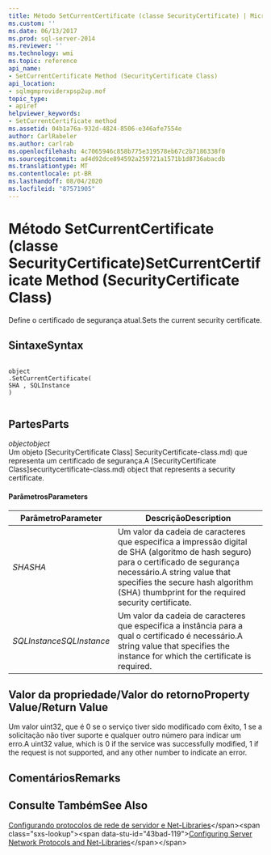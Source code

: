 ```yaml
---
title: Método SetCurrentCertificate (classe SecurityCertificate) | Microsoft Docs
ms.custom: ''
ms.date: 06/13/2017
ms.prod: sql-server-2014
ms.reviewer: ''
ms.technology: wmi
ms.topic: reference
api_name:
- SetCurrentCertificate Method (SecurityCertificate Class)
api_location:
- sqlmgmproviderxpsp2up.mof
topic_type:
- apiref
helpviewer_keywords:
- SetCurrentCertificate method
ms.assetid: 04b1a76a-932d-4824-8506-e346afe7554e
author: CarlRabeler
ms.author: carlrab
ms.openlocfilehash: 4c7065946c858b775e319578eb67c2b7186338f0
ms.sourcegitcommit: ad4d92dce894592a259721a1571b1d8736abacdb
ms.translationtype: MT
ms.contentlocale: pt-BR
ms.lasthandoff: 08/04/2020
ms.locfileid: "87571905"
---
```

# <a name="setcurrentcertificate-method-securitycertificate-class"></a><span data-ttu-id="43bad-102">Método SetCurrentCertificate (classe SecurityCertificate)</span><span class="sxs-lookup"><span data-stu-id="43bad-102">SetCurrentCertificate Method (SecurityCertificate Class)</span></span>
  <span data-ttu-id="43bad-103">Define o certificado de segurança atual.</span><span class="sxs-lookup"><span data-stu-id="43bad-103">Sets the current security certificate.</span></span>  
  
## <a name="syntax"></a><span data-ttu-id="43bad-104">Sintaxe</span><span class="sxs-lookup"><span data-stu-id="43bad-104">Syntax</span></span>  
  
```  
  
object  
.SetCurrentCertificate(  
SHA , SQLInstance  
)  
  
```  
  
## <a name="parts"></a><span data-ttu-id="43bad-105">Partes</span><span class="sxs-lookup"><span data-stu-id="43bad-105">Parts</span></span>  
 <span data-ttu-id="43bad-106">*object*</span><span class="sxs-lookup"><span data-stu-id="43bad-106">*object*</span></span>  
 <span data-ttu-id="43bad-107">Um objeto [SecurityCertificate Class] SecurityCertificate-class.md) que representa um certificado de segurança.</span><span class="sxs-lookup"><span data-stu-id="43bad-107">A [SecurityCertificate Class]securitycertificate-class.md) object that represents a security certificate.</span></span>  
  
#### <a name="parameters"></a><span data-ttu-id="43bad-108">Parâmetros</span><span class="sxs-lookup"><span data-stu-id="43bad-108">Parameters</span></span>  
  
|<span data-ttu-id="43bad-109">Parâmetro</span><span class="sxs-lookup"><span data-stu-id="43bad-109">Parameter</span></span>|<span data-ttu-id="43bad-110">Descrição</span><span class="sxs-lookup"><span data-stu-id="43bad-110">Description</span></span>|  
|---------------|-----------------|  
|<span data-ttu-id="43bad-111">*SHA*</span><span class="sxs-lookup"><span data-stu-id="43bad-111">*SHA*</span></span>|<span data-ttu-id="43bad-112">Um valor da cadeia de caracteres que especifica a impressão digital de SHA (algoritmo de hash seguro) para o certificado de segurança necessário.</span><span class="sxs-lookup"><span data-stu-id="43bad-112">A string value that specifies the secure hash algorithm (SHA) thumbprint for the required security certificate.</span></span>|  
|<span data-ttu-id="43bad-113">*SQLInstance*</span><span class="sxs-lookup"><span data-stu-id="43bad-113">*SQLInstance*</span></span>|<span data-ttu-id="43bad-114">Um valor da cadeia de caracteres que especifica a instância para a qual o certificado é necessário.</span><span class="sxs-lookup"><span data-stu-id="43bad-114">A string value that specifies the instance for which the certificate is required.</span></span>|  
  
## <a name="property-valuereturn-value"></a><span data-ttu-id="43bad-115">Valor da propriedade/Valor do retorno</span><span class="sxs-lookup"><span data-stu-id="43bad-115">Property Value/Return Value</span></span>  
 <span data-ttu-id="43bad-116">Um valor uint32, que é 0 se o serviço tiver sido modificado com êxito, 1 se a solicitação não tiver suporte e qualquer outro número para indicar um erro.</span><span class="sxs-lookup"><span data-stu-id="43bad-116">A uint32 value, which is 0 if the service was successfully modified, 1 if the request is not supported, and any other number to indicate an error.</span></span>  
  
## <a name="remarks"></a><span data-ttu-id="43bad-117">Comentários</span><span class="sxs-lookup"><span data-stu-id="43bad-117">Remarks</span></span>  
  
## <a name="see-also"></a><span data-ttu-id="43bad-118">Consulte Também</span><span class="sxs-lookup"><span data-stu-id="43bad-118">See Also</span></span>  
 <span data-ttu-id="43bad-119">[Configurando protocolos de rede de servidor e Net-Libraries](https://msdn.microsoft.com/library/ms177485\(v=sql.100\).aspx)</span><span class="sxs-lookup"><span data-stu-id="43bad-119">[Configuring Server Network Protocols and Net-Libraries](https://msdn.microsoft.com/library/ms177485\(v=sql.100\).aspx)</span></span>  
  
  
